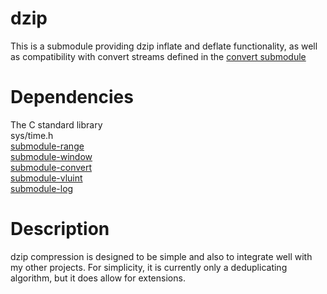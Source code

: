 # dzip

This is a submodule providing dzip inflate and deflate functionality, as well as compatibility with convert streams defined in the [convert submodule](https://github.com/PlayerLegend/submodule-convert/)

# Dependencies

The C standard library  
sys/time.h  
[submodule-range](https://github.com/PlayerLegend/submodule-range/)  
[submodule-window](https://github.com/PlayerLegend/submodule-window/)  
[submodule-convert](https://github.com/PlayerLegend/submodule-convert/)  
[submodule-vluint](https://github.com/PlayerLegend/submodule-vluint/)  
[submodule-log](https://github.com/PlayerLegend/submodule-log/)

# Description

dzip compression is designed to be simple and also to integrate well with my other projects.
For simplicity, it is currently only a deduplicating algorithm, but it does allow for extensions.

